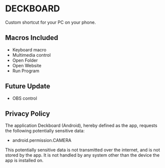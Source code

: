 # DECKBOARD

Custom shortcut for your PC on your phone.

## Macros Included
- Keyboard macro
- Multimedia control
- Open Folder
- Open Website
- Run Program

## Future Update
- OBS control

## Privacy Policy

The application Deckboard (Android), hereby defined as the app, requests the following potentially sensitive data:

- android.permission.CAMERA

This potentially sensitive data is not transmitted over the internet, and is not stored by the app. It is not handled by any system other than the device the app is installed on.
